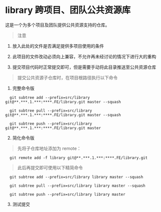 # library 跨项目、团队公共资源库

这是一个为多个项目及团队提供公共资源支持的仓库。

> 注意

1. 放入此处的文件是否满足提供多项目使用的条件

2. 此项目的文件改动必须向上兼容，不允许再未经讨论的情况下进行大的重构

3. 提交项目代码时正常提交即可，但是需要手动将此目录推送至公共资源仓库

> 提交公共资源子仓库时，在项目根路径执行以下命令

1. 完整命令版

```
  git subtree add --prefix=src/library git@**.***.1.***:****.FE/library.git master --squash

  git subtree pull --prefix=src/library git@**.***.1.***:****.FE/library.git master --squash

  git subtree push --prefix=src/library git@**.***.1.***:****.FE/library.git master
```

2. 简化命令版

> 先将子仓库地址添加为 remote：

```
  git remote add -f library git@**.***.1.***:****.FE/library.git
```

> 此后再提交即可使用以下精简命令

```
  git subtree add --prefix=src/library library master --squash

  git subtree pull --prefix=src/library library master --squash

  git subtree push --prefix=src/library library master
```

3.  测试提交
